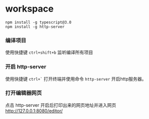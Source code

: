 # workspace

```
npm install -g typescript@3.0
npm install -g http-server
```

### 编译项目

使用快捷键 ```ctrl+shift+b``` 监听编译所有项目

### 开启 http-server

使用快捷键 ``` ctrl+` ``` 打开终端并使用命令 ``` http-server ``` 开启http服务器。

### 打开编辑器网页

点击 http-server 开启后打印出来的网页地址并进入网页 http://127.0.0.1:8080/editor/